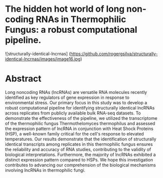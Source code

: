# The hidden hot world of long non-coding RNAs in Thermophilic Fungus: a robust computational pipeline.

![structurally-identical-lncrnas] (https://github.com/rogergsilva/structurally-identical-lncrnas/images/image16.jpg)


# Abstract

Long noncoding RNAs (lncRNAs) are versatile RNA molecules recently identified as key regulators of gene expression in response to environmental stress. Our primary focus in this study was to develop a robust computational pipeline for identifying structurally identical lncRNAs across replicates from publicly available bulk RNA-seq datasets. To demonstrate the effectiveness of the pipeline, we utilized the transcriptome of the thermophilic fungus Thermothelomyces thermophilus and assessed the expression pattern of lncRNA in conjunction with Heat Shock Proteins (HSP), a well-known family critical for the cell's response to elevated temperatures. Our results demonstrate that the identification of structurally identical transcripts among replicates in this thermophilic fungus ensures the reliability and accuracy of RNA studies, contributing to the validity of biological interpretations. Furthermore, the majority of lncRNAs exhibited a distinct expression pattern compared to HSPs. We hope this investigation contributes to advancing our comprehension of the biological mechanisms involving lncRNAs in thermophilic fungi.
